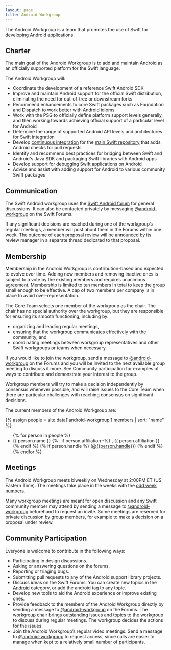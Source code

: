 ```yaml
---
layout: page
title: Android Workgroup
---
```


The Android Workgroup is a team that promotes the use of Swift for developing Android applications.

## Charter

The main goal of the Android Workgroup is to add and maintain Android as an officially supported platform for the Swift language.

The Android Workgroup will:

* Coordinate the development of a reference Swift Android SDK  
* Improve and maintain Android support for the official Swift distribution, eliminating the need for out-of-tree or downstream forks  
* Recommend enhancements to core Swift packages such as Foundation and Dispatch to work better with Android idioms
* Work with the PSG to officially define platform support levels generally, and then working towards achieving official support of a particular level for Android
* Determine the range of supported Android API levels and architectures for Swift integration
* Develop [continuous integration](https://www.swift.org/documentation/continuous-integration/) for the [main Swift repository](https://ci-external.swift.org/job/oss-swift-RA-linux-ubuntu-24.04-android-arm64/) that adds Android checks for pull requests
* Identify and recommend best practices for bridging between Swift and Android's Java SDK and packaging Swift libraries with Android apps
* Develop support for debugging Swift applications on Android
* Advise and assist with adding support for Android to various community Swift packages

## Communication

The Swift Android workgroup uses the [Swift Android forum](https://forums.swift.org/c/development/android) for general discussions. It can also be contacted privately by messaging [@android-workgroup](https://forums.swift.org/g/android-workgroup) on the Swift Forums.

If any significant decisions are reached during one of the workgroup’s regular meetings, a member will post about them in the Forums within one week. The outcome of each proposal review will be announced by its review manager in a separate thread dedicated to that proposal.

## Membership

Membership in the Android Workgroup is contribution-based and expected to evolve over time. Adding new members and removing inactive ones is subject to a vote by the existing members and requires unanimous agreement. Membership is limited to ten members in total to keep the group small enough to be effective. A cap of two members per company is in place to avoid over-representation.

The Core Team selects one member of the workgroup as the chair. The chair has no special authority over the workgroup, but they are responsible for ensuring its smooth functioning, including by:

* organizing and leading regular meetings,
* ensuring that the workgroup communicates effectively with the community, and
* coordinating meetings between workgroup representatives and other Swift workgroups or teams when necessary.

If you would like to join the workgroup, send a message to [@android-workgroup](https://forums.swift.org/new-message?groupname=android-workgroup) on the Forums and you will be invited to the next available group meeting to discuss it more. See Community participation for examples of ways to contribute and demonstrate your interest to the group.

Workgroup members will try to make a decision independently by consensus whenever possible, and will raise issues to the Core Team when there are particular challenges with reaching consensus on significant decisions.

The current members of the Android Workgroup are:

{% assign people = site.data['android-workgroup'].members | sort: "name" %}
<ul>
{% for person in people %}
<li>{{ person.name }}
{%- if person.affiliation -%}
, {{ person.affiliation }}
{% endif %}
{% if person.handle %}
(<a href="https://forums.swift.org/u/{{person.handle}}/summary">@{{person.handle}}</a>)
{% endif %}
</li>
{% endfor %}
</ul>

## Meetings

The Android Workgroup meets biweekly on Wednesday at 2:00PM ET (US Eastern Time). The meetings take place in the weeks with the [odd week numbers](http://www.whatweekisit.org/).

Many workgroup meetings are meant for open discussion and any Swift community member may attend by sending a message to [@android-workgroup](https://forums.swift.org/new-message?groupname=testing-workgroup) beforehand to request an invite. Some meetings are reserved for private discussion by group members, for example to make a decision on a proposal under review.

## Community Participation

Everyone is welcome to contribute in the following ways:

* Participating in design discussions.
* Asking or answering questions on the forums.
* Reporting or triaging bugs.
* Submitting pull requests to any of the Android support library projects.
* Discuss ideas on the Swift Forums. You can create new topics in the [Android](https://forums.swift.org/c/development/android/115) category, or add the android tag to any topic.
* Develop new tools to aid the Android experience or improve existing ones.
* Provide feedback to the members of the Android Workgroup directly by sending a message to [@android-workgroup](https://forums.swift.org/new-message?groupname=android-workgroup) on the Forums. The workgroup chair brings outstanding issues and topics to the workgroup to discuss during regular meetings. The workgroup decides the actions for the issues.
* Join the Android Workgroup’s regular video meetings. Send a message to [@android-workgroup](https://forums.swift.org/new-message?groupname=android-workgroup) to request access, since calls are easier to manage when kept to a relatively small number of participants.
